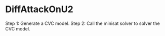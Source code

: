 # DiffAttackOnU2
Step 1: Generate a CVC model. 
Step 2: Call the minisat solver to solver the CVC model.

